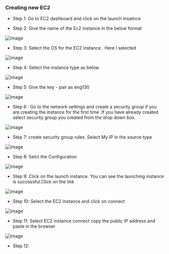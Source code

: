 ### Creating new EC2

- Step 1: Go to EC2 dashboard and click on the launch insatnce 



- Step 2: Give the name of the Ec2 instance in the below format

![image](https://user-images.githubusercontent.com/97250268/199283566-d9e1a1de-53cb-47d5-a986-e47cbbd47ff8.png)



- Step 3: Select the OS for the EC2 instance . Here I selected 

![image](https://user-images.githubusercontent.com/97250268/199284077-b52ccd45-b805-455e-87d5-076e9964efd0.png)



- Step 4: Select the instance type as below

![image](https://user-images.githubusercontent.com/97250268/199284283-9390e26c-f3ab-4204-8d05-18e0ee23a93d.png)



- Step 5: Give the key - pair  as eng130

![image](https://user-images.githubusercontent.com/97250268/199284560-e5f12fee-940a-4ef6-b00d-0a901749802d.png)



- Step 6 : Go to the network settings and create a security group if you are creating the instance for the first time .If you have already created select security group you created from the drop down box.

![image](https://user-images.githubusercontent.com/97250268/199285808-da01d5e3-49de-41b8-9af5-e9a53b078d71.png)



- Step 7: create security group rules .Select My IP in the source type 

![image](https://user-images.githubusercontent.com/97250268/199286131-a772cad0-00ae-4701-8f95-c541635bc040.png)



- Step 8: Selct the Configuration

![image](https://user-images.githubusercontent.com/97250268/199286490-fe2023eb-66a5-4519-b4c0-a826399748d0.png)

- Step 9: Click on the launch instance. You can see the launching instance is successful.Click on the link

![image](https://user-images.githubusercontent.com/97250268/199288700-2a08546a-bfc3-40f2-9311-fc9a5873be39.png)


- Step 10: Select the EC2 instance and click on connect 

![image](https://user-images.githubusercontent.com/97250268/199288401-b0e74413-b68e-480a-ac8e-46c9505441e8.png)

- Step 11: Select EC2 instance connect copy the public IP address and paste in the browser 

![image](https://user-images.githubusercontent.com/97250268/199290844-7ad88b6d-97e6-431d-89cb-bfd5e370aa4d.png)

- Step 12: 






